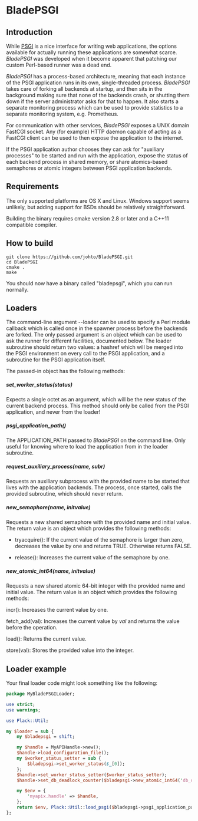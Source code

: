 BladePSGI
=========

Introduction
------------

While [PSGI](http://plackperl.org) is a nice interface for writing web
applications, the options available for actually running these applications are
somewhat scarce.  _BladePSGI_ was developed when it become apparent that
patching our custom Perl-based runner was a dead end.

_BladePSGI_ has a process-based architecture, meaning that each instance of the
PSGI application runs in its own, single-threaded process.  _BladePSGI_ takes
care of forking all backends at startup, and then sits in the background making
sure that none of the backends crash, or shutting them down if the server
administrator asks for that to happen.  It also starts a separate monitoring
process which can be used to provide statistics to a separate monitoring
system, e.g. Prometheus.

For communication with other services, _BladePSGI_ exposes a UNIX domain
FastCGI socket.  Any (for example) HTTP daemon capable of acting as a FastCGI
client can be used to then expose the application to the internet.

If the PSGI application author chooses they can ask for "auxiliary processes"
to be started and run with the application, expose the status of each backend
process in shared memory, or share atomics-based semaphores or atomic integers
between PSGI application backends.

Requirements
------------

The only supported platforms are OS X and Linux.  Windows support seems
unlikely, but adding support for BSDs should be relatively straightforward.

Building the binary requires cmake version 2.8 or later and a C++11 compatible
compiler.

How to build
------------

```
git clone https://github.com/johto/BladePSGI.git
cd BladePSGI
cmake .
make
```

You should now have a binary called "bladepsgi", which you can run normally.

Loaders
-------

The command-line argument --loader can be used to specify a Perl module
callback which is called once in the spawner process before the backends are
forked.  The only passed argument is an object which can be used to ask the
runner for different facilities, documented below.  The loader subroutine
should return two values: a hashref which will be merged into the PSGI
environment on every call to the PSGI application, and a subroutine for the
PSGI application itself.

The passed-in object has the following methods:

##### set\_worker\_status(status)

Expects a single octet as an argument, which will be the new status of the
current backend process.  This method should only be called from the PSGI
application, and never from the loader!

##### psgi\_application\_path()

The APPLICATION\_PATH passed to _BladePSGI_ on the command line.  Only useful
for knowing where to load the application from in the loader subroutine.

##### request\_auxiliary\_process(name, subr)

Requests an auxiliary subprocess with the provided name to be started that
lives with the application backends.  The process, once started, calls the
provided subroutine, which should never return.

##### new\_semaphore(name, initvalue)

Requests a new shared semaphore with the provided name and initial value.  The
return value is an object which provides the following methods:

  + tryacquire(): If the current value of the semaphore is larger than zero, decreases the value by one and returns TRUE.  Otherwise returns FALSE.

  + release(): Increases the current value of the semaphore by one.

##### new\_atomic\_int64(name, initvalue)

Requests a new shared atomic 64-bit integer with the provided name and initial
value.  The return value is an object which provides the following methods:

  incr(): Increases the current value by one.

  fetch\_add(val): Increases the current value by _val_ and returns the value
  before the operation.

  load(): Returns the current value.

  store(val): Stores the provided value into the integer.

Loader example
--------------

Your final loader code might look something like the following:

```Perl
package MyBladePSGILoader;

use strict;
use warnings;

use Plack::Util;

my $loader = sub {
    my $bladepsgi = shift;

    my $handle = MyAPIHandle->new();
    $handle->load_configuration_file();
    my $worker_status_setter = sub {
        $bladepsgi->set_worker_status($_[0]);
    };
    $handle->set_worker_status_setter($worker_status_setter);
    $handle->set_db_deadlock_counter($bladepsgi->new_atomic_int64('db_deadlock_counter', 0));

    my $env = {
        'myapix.handle' => $handle,
    };
    return $env, Plack::Util::load_psgi($bladepsgi->psgi_application_path());
};
```
